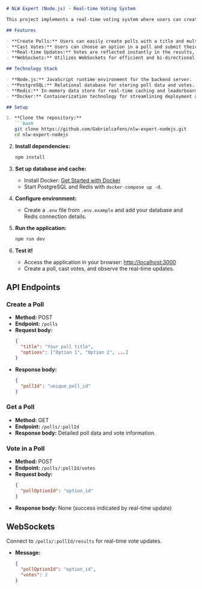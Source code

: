 ```markdown
# NLW Expert (Node.js) - Real-time Voting System

This project implements a real-time voting system where users can create polls and others can cast their votes. The system generates a ranking among the options and updates the votes in real-time, providing instant feedback and engagement.

## Features

- **Create Polls:** Users can easily create polls with a title and multiple options.
- **Cast Votes:** Users can choose an option in a poll and submit their vote.
- **Real-time Updates:** Votes are reflected instantly in the results, displaying the current ranking of options.
- **WebSockets:** Utilizes WebSockets for efficient and bi-directional communication, ensuring seamless updates without refreshing the page.

## Technology Stack

- **Node.js:** JavaScript runtime environment for the backend server.
- **PostgreSQL:** Relational database for storing poll data and votes.
- **Redis:** In-memory data store for real-time caching and leaderboards.
- **Docker:** Containerization technology for streamlining deployment and scalability.

## Setup

1. **Clone the repository:**
   ```bash
   git clone https://github.com/Gabrielcafens/nlw-expert-nodejs.git
   cd nlw-expert-nodejs
   ```

2. **Install dependencies:**
   ```bash
   npm install
   ```

3. **Set up database and cache:**
   - Install Docker: [Get Started with Docker](https://docs.docker.com/get-started/)
   - Start PostgreSQL and Redis with `docker-compose up -d`.

4. **Configure environment:**
   - Create a `.env` file from `.env.example` and add your database and Redis connection details.

5. **Run the application:**
   ```bash
   npm run dev
   ```

6. **Test it!**
   - Access the application in your browser: [http://localhost:3000](http://localhost:3000)
   - Create a poll, cast votes, and observe the real-time updates.

## API Endpoints

### Create a Poll

- **Method:** POST
- **Endpoint:** `/polls`
- **Request body:**
  ```json
  {
    "title": "Your poll title",
    "options": ["Option 1", "Option 2", ...]
  }
  ```
- **Response body:**
  ```json
  {
    "pollId": "unique_poll_id"
  }
  ```

### Get a Poll

- **Method:** GET
- **Endpoint:** `/polls/:pollId`
- **Response body:** Detailed poll data and vote information.

### Vote in a Poll

- **Method:** POST
- **Endpoint:** `/polls/:pollId/votes`
- **Request body:**
  ```json
  {
    "pollOptionId": "option_id"
  }
  ```
- **Response body:** None (success indicated by real-time update)

## WebSockets

Connect to `/polls/:pollId/results` for real-time vote updates.

- **Message:**
  ```json
  {
    "pollOptionId": "option_id",
    "votes": 2
  }
  ```
